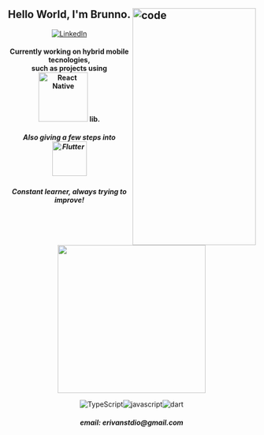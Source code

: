 <h2><img src="https://c.tenor.com/_DOBjnGspYAAAAAC/code-coding.gif" width="250" height="480" title="code" align="right">
<h2 align = "center">Hello World, I'm Brunno.</h2>



<p align="center">

  <a href=https://www.linkedin.com/in/erivanbrunno>
    <img src="https://img.shields.io/badge/LinkedIn-000?style=for-the-badge&logo=linkedin&logoColor=blue" alt="LinkedIn"/>
  </a>

  <h4 align="center">Currently working on hybrid mobile tecnologies,<br/>such as projects using <img src="https://img.shields.io/badge/React_Native-20232A?style=for-the-badge&logo=react&logoColor=61DAFB" width="100" alt="React Native"/> lib.</h4><h5 align="center">Also giving a few steps into <img src="https://img.shields.io/badge/Flutter-20232A?style=for-the-badge&logo=flutter&logoColor=lightblue" width="70" alt="Flutter"/></h5>
  <h5 align="center">Constant learner, always trying to improve!<br/><br/></h5>

</p>

<p align="center">
  <a href='https://github.com/anuraghazra/github-readme-stats'> 
    <img src="https://github-readme-stats.vercel.app/api/top-langs/?username=erivanstdio&layout=compact&theme=gruvbox" style="max-width:100%;" width="300">       </a>
  <p align="center">
<img src="https://img.shields.io/badge/TypeScript-000?&style=for-the-badge&logo=TypeScript&logoColor=blue" alt="TypeScript"/><img src="https://img.shields.io/badge/JavaScript-000?&style=for-the-badge&logo=JavaScript&logoColor=yellow" alt="javascript"/><img src="https://img.shields.io/badge/dart-000?style=for-the-badge&logo=dart&logoColor=cyan" alt="dart"/>
</p>

  <h5 align="center"> email: erivanstdio@gmail.com<h5>
</p>
</h2>
